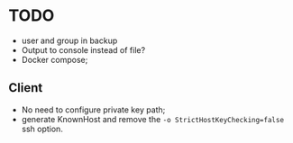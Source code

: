 # TODO

- user and group in backup
- Output to console instead of file?
- Docker compose;

## Client

- No need to configure private key path;
- generate KnownHost and remove the `-o StrictHostKeyChecking=false` ssh option.
